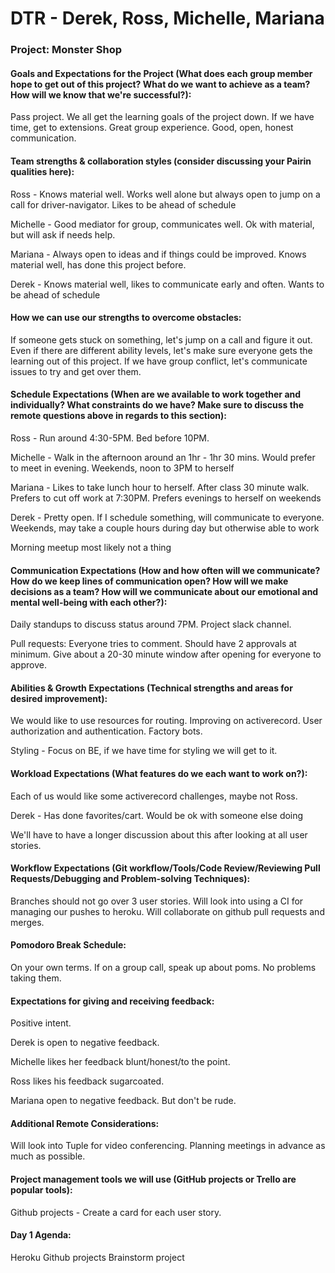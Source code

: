 # DTR - Derek, Ross, Michelle, Mariana

### Project: Monster Shop


#### Goals and Expectations for the Project (What does each group member hope to get out of this project? What do we want to achieve as a team? How will we know that we're successful?):

Pass project. We all get the learning goals of the project down. If we have time, get to extensions. Great group experience. Good, open, honest communication.


#### Team strengths & collaboration styles (consider discussing your Pairin qualities here):

Ross - Knows material well. Works well alone but always open to jump on a call for driver-navigator. Likes to be ahead of schedule

Michelle - Good mediator for group, communicates well. Ok with material, but will ask if needs help.

Mariana - Always open to ideas and if things could be improved. Knows material well, has done this project before.

Derek - Knows material well, likes to communicate early and often. Wants to be ahead of schedule


#### How we can use our strengths to overcome obstacles:

If someone gets stuck on something, let's jump on a call and figure it out. Even if there are different ability levels, let's make sure everyone gets the learning out of this project. If we have group conflict, let's communicate issues to try and get over them.


#### Schedule Expectations (When are we available to work together and individually? What constraints do we have? Make sure to discuss the remote questions above in regards to this section):

Ross - Run around 4:30-5PM. Bed before 10PM.

Michelle - Walk in the afternoon around an 1hr - 1hr 30 mins. Would prefer to meet in evening. Weekends, noon to 3PM to herself

Mariana - Likes to take lunch hour to herself. After class 30 minute walk. Prefers to cut off work at 7:30PM. Prefers evenings to herself on weekends

Derek - Pretty open. If I schedule something, will communicate to everyone. Weekends, may take a couple hours during day but otherwise able to work

Morning meetup most likely not a thing


#### Communication Expectations (How and how often will we communicate? How do we keep lines of communication open? How will we make decisions as a team? How will we communicate about our emotional and mental well-being with each other?):

Daily standups to discuss status around 7PM. Project slack channel. 

Pull requests: Everyone tries to comment. Should have 2 approvals at minimum. Give about a 20-30 minute window after opening for everyone to approve.


#### Abilities & Growth Expectations (Technical strengths and areas for desired improvement):

We would like to use resources for routing. Improving on activerecord. User authorization and authentication. Factory bots. 

Styling - Focus on BE, if we have time for styling we will get to it.


#### Workload Expectations (What features do we each want to work on?):

Each of us would like some activerecord challenges, maybe not Ross.

Derek - Has done favorites/cart. Would be ok with someone else doing

We'll have to have a longer discussion about this after looking at all user stories.


#### Workflow Expectations (Git workflow/Tools/Code Review/Reviewing Pull Requests/Debugging and Problem-solving Techniques):

Branches should not go over 3 user stories. Will look into using a CI for managing our pushes to heroku. Will collaborate on github pull requests and merges.


#### Pomodoro Break Schedule:

On your own terms. If on a group call, speak up about poms. No problems taking them.


#### Expectations for giving and receiving feedback:

Positive intent.

Derek is open to negative feedback. 

Michelle likes her feedback blunt/honest/to the point.

Ross likes his feedback sugarcoated.

Mariana open to negative feedback. But don't be rude.


#### Additional Remote Considerations:

Will look into Tuple for video conferencing. Planning meetings in advance as much as possible.


#### Project management tools we will use (GitHub projects or Trello are popular tools):

Github projects - Create a card for each user story.


#### Day 1 Agenda:

Heroku
Github projects
Brainstorm project
